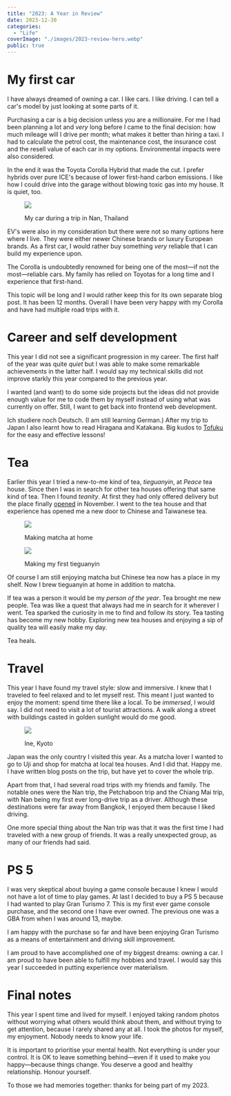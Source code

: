 ```yaml
---
title: "2023: A Year in Review"
date: 2023-12-30
categories:
  - "Life"
coverImage: "./images/2023-review-hero.webp"
public: true
---
```


# My first car

I have always dreamed of owning a car. I like cars. I like driving. I can tell a car's model by just looking at some parts of it.

Purchasing a car is a big decision unless you are a millionaire. For me I had been planning a lot and _very_ long before I came to the final decision: how much mileage will I drive per month; what makes it better than hiring a taxi. I had to calculate the petrol cost, the maintenance cost, the insurance cost and the resell value of each car in my options. Environmental impacts were also considered.

In the end it was the Toyota Corolla Hybrid that made the cut. I prefer hybrids over pure ICE's because of lower first-hand carbon emissions. I like how I could drive into the garage without blowing toxic gas into my house. It is quiet, too.

<figure>

![](./images/IMG-6063.webp)
<figcaption>
My car during a trip in Nan, Thailand
</figcaption>
</figure>

EV's were also in my consideration but there were not so many options here where I live. They were either newer Chinese brands or luxury European brands. As a first car, I would rather buy something _very_ reliable that I can build my experience upon.

The Corolla is undoubtedly renowned for being one of the most—if not the most—reliable cars. My family has relied on Toyotas for a long time and I experience that first-hand.

This topic will be long and I would rather keep this for its own separate blog post. It has been 12 months. Overall I have been very happy with my Corolla and have had multiple road trips with it.

# Career and self development

This year I did not see a significant progression in my career. The first half of the year was quite _quiet_ but I was able to make some remarkable achievements in the latter half. I would say my technical skills did not improve starkly this year compared to the previous year.

I wanted (and want) to do some side projects but the ideas did not provide enough value for me to code them by myself instead of using what was currently on offer. Still, I want to get back into frontend web development.

Ich studiere noch Deutsch. (I am still learning German.) After my trip to Japan I also learnt how to read Hiragana and Katakana. Big kudos to [Tofuku](https://www.tofugu.com/japanese/learn-hiragana/) for the easy and effective lessons!

# Tea

Earlier this year I tried a new-to-me kind of tea, _tieguanyin_, at _Peace_ tea house. Since then I was in search for other tea houses offering that same kind of tea. Then I found _teanity_. At first they had only offered delivery but the place finally [opened](https://blog.zartre.com/2023/tea-nity-bangkok-a-traditional-tea-room-with-an-urban-twist/) in November. I went to the tea house and that experience has opened me a new door to Chinese and Taiwanese tea.

<figure>

![](./images/DSCF0953-squoosh.webp)
<figcaption>
Making matcha at home
</figcaption>
</figure>

<figure>

![](./images/tieguanyin.webp)
<figcaption>
Making my first tieguanyin
</figcaption>
</figure>

Of course I am still enjoying matcha but Chinese tea now has a place in my shelf. Now I brew tieguanyin at home in addition to matcha.

If tea was a person it would be my _person of the year_. Tea brought me new people. Tea was like a quest that always had me in search for it wherever I went. Tea sparked the curiosity in me to find and follow its story. Tea tasting has become my new hobby. Exploring new tea houses and enjoying a sip of quality tea will easily make my day.

Tea heals.

# Travel

This year I have found my travel style: slow and immersive. I knew that I traveled to feel relaxed and to let myself rest. This meant I just wanted to enjoy the moment: spend time there like a local. To be _immersed_, I would say. I did not need to visit a lot of tourist attractions. A walk along a street with buildings casted in golden sunlight would do me good.

<figure>

![](../a-week-in-kyoto-and-osaka-part-1/images/DSCF9486.webp)
<figcaption>
Ine, Kyoto
</figcaption>
</figure>

Japan was the only country I visited this year. As a matcha lover I wanted to go to Uji and shop for matcha at local tea houses. And I did that. Happy me. I have written blog posts on the trip, but have yet to cover the whole trip.

Apart from that, I had several road trips with my friends and family. The notable ones were the Nan trip, the Petchaboon trip and the Chiang Mai trip, with Nan being my first ever long-drive trip as a driver. Although these destinations were far away from Bangkok, I enjoyed them because I liked driving.

One more special thing about the Nan trip was that it was the first time I had traveled with a new group of friends. It was a really unexpected group, as many of our friends had said.

# PS 5

I was very skeptical about buying a game console because I knew I would not have a lot of time to play games. At last I decided to buy a PS 5 because I had wanted to play Gran Turismo 7. This is my first ever game console purchase, and the second one I have ever owned. The previous one was a GBA from when I was around 13, maybe.

I am happy with the purchase so far and have been enjoying Gran Turismo as a means of entertainment and driving skill improvement.

I am proud to have accomplished one of my biggest dreams: owning a car. I am proud to have been able to fulfill my hobbies and travel. I would say this year I succeeded in putting experience over materialism.

# Final notes

This year I spent time and lived for myself. I enjoyed taking random photos without worrying what others would think about them, and without trying to get attention, because I rarely shared any at all. I took the photos for myself, my enjoyment. Nobody needs to know your life.

It is important to prioritise your mental health. Not everything is under your control. It is OK to leave something behind—even if it used to make you happy—because things change. You deserve a good and healthy relationship. Honour yourself.

To those we had memories together: thanks for being part of my 2023.
